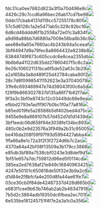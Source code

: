 fdc31ca0ee7882d823a3f0a70d496e8c<img  src="https://img.alicdn.com/bao/uploaded/i3/2639837995/TB2me9npIj_B1NjSZFHXXaDWpXa_!!2639837995.jpg_160x160.jpg">
4426c29c7ccd6a96bec26ab17cd7be98<img  src="https://img.alicdn.com/bao/uploaded/i4/2639837995/O1CN0128vl03pVszyGMqJ_!!2639837995.jpg_160x160.jpg">
0ddc17cbab4131d119cc57255178c80f<img  src="https://img.alicdn.com/bao/uploaded/i1/2639837995/O1CN0128vl0KHRyAexEmp_!!2639837995.jpg_160x160.jpg">
57c5d6128c1a2e5471ab5c329c92bc16<img  src="https://img.alicdn.com/bao/uploaded/i3/2639837995/O1CN0128vl0EHQKbxN3lK_!!2639837995.jpg_160x160.jpg">
6d8cd46dddd6f1b2558a72e01c3a834f<img  src="https://img.alicdn.com/bao/uploaded/i2/2639837995/O1CN0128vl0Ih2dy6u3Fm_!!2639837995.jpg_160x160.jpg">
a9d98a88bb7d6880a7009e56ba6b36c9<img  src="https://img.alicdn.com/bao/uploaded/i2/2639837995/TB2mEA3prZnBKNjSZFGXXbt3FXa_!!2639837995.jpg_160x160.jpg">
aee68e9a65e7660ac4b243b94a5ceeaf<img  src="https://img.alicdn.com/bao/uploaded/i3/2639837995/TB2Z4ECncj_B1NjSZFHXXaDWpXa_!!2639837995.jpg_160x160.jpg">
3bf64947d9a79fec8a8664432e8238b8<img  src="https://img.alicdn.com/bao/uploaded/i4/2639837995/O1CN0128vl0crlIuBjuDl_!!2639837995.jpg_160x160.jpg">
63848749f673c605ccdc6e8cea2355db<img  src="https://img.alicdn.com/bao/uploaded/i1/2639837995/O1CN0128vl0Y8l0ANbkeI_!!2639837995.jpg_160x160.jpg">
9b6b6a41122d635dd27860407f5c8c2a<img  src="https://img.alicdn.com/bao/uploaded/i4/2639837995/O1CN0128vl0WN9kjPa3ZD_!!2639837995.jpg_160x160.jpg">
6e26c106021131bca6f5de52a63c3b29<img  src="https://img.alicdn.com/bao/uploaded/i3/2639837995/O1CN0128vl01xAQZlViQ5_!!2639837995.jpg_160x160.jpg">
a2a1658a3a8d489f25d42784caba90f2<img  src="https://img.alicdn.com/bao/uploaded/i4/2639837995/O1CN0128vl0FocLMl3t6j_!!2639837995.jpg_160x160.jpg">
28c7d8f09985411152623e3a37040079<img  src="https://img.alicdn.com/imgextra/i1/2639837995/O1CN0128vl0cf4Z0OONhL_!!2639837995.jpg">
31fe6c693469947e74d38043f00c6a5d<img  src="https://img.alicdn.com/imgextra/i1/2639837995/O1CN0128vl0h0f4s9IYin_!!2639837995.jpg">
f29f9b8663027837d135a86f71b62f7a<img  src="https://img.alicdn.com/imgextra/i1/2639837995/O1CN0128vl0iaohCtdY89_!!2639837995.jpg">
9f3a3c3bf0e8743c12c03449dc66e9ea<img  src="https://img.alicdn.com/imgextra/i2/2639837995/O1CN0128vl0cf4pdz7K2c_!!2639837995.jpg">
efbbd2793e1ad1f907b0bc1f0a77a816<img  src="https://img.alicdn.com/imgextra/i1/2639837995/O1CN0128vl0cf5ZK14hf9_!!2639837995.jpg">
b85ed019fe5a28588b5df402bed4d75c<img  src="https://img.alicdn.com/imgextra/i1/2639837995/O1CN0128vl0j9y0I1sqiR_!!2639837995.jpg">
9455e9e8a969107b57d452d7d1d1439d<img  src="https://img.alicdn.com/imgextra/i3/2639837995/O1CN0128vl0h0fHJtxGHK_!!2639837995.jpg">
3bf1eedc06d658f94e3038fe134bc893<img  src="https://img.alicdn.com/imgextra/i1/2639837995/O1CN0128vl0ipD7LNyZY9_!!2639837995.jpg">
480c0b2e9d23576a3f949a2b31c95005<img  src="https://img.alicdn.com/imgextra/i4/2639837995/O1CN0128vl0iarFBdfQ3b_!!2639837995.jpg">
be416da208f59f97f93d5994427abba4<img  src="https://img.alicdn.com/imgextra/i2/2639837995/O1CN0128vl0kUEiTqC3ou_!!2639837995.jpg">
1ffa66a8e1c72a3f2f3f2724d6b7c2ac<img  src="https://img.alicdn.com/imgextra/i4/2639837995/O1CN0128vl0hpeF2nW4cA_!!2639837995.jpg">
4370a64a42bf08f13509a3b179cc3868<img  src="https://img.alicdn.com/imgextra/i4/2639837995/O1CN0128vl0hpfNi4x5MU_!!2639837995.jpg">
e85db3bf89a7538cbf0243e3d8def9d1<img  src="https://img.alicdn.com/imgextra/i4/2639837995/O1CN0128vl0h0esOKENYK_!!2639837995.jpg">
1bf51e657a7dc759812d96ed5f0114cd<img  src="https://img.alicdn.com/imgextra/i1/2639837995/O1CN0128vl0kUGSZy9KVX_!!2639837995.jpg">
385ea2ed7638af21e849c16840963425<img  src="https://img.alicdn.com/imgextra/i4/2639837995/O1CN0128vl0cf66XaCMt4_!!2639837995.jpg">
4247e50101c650818de50f32e3b9a2c6<img  src="https://img.alicdn.com/imgextra/i4/2639837995/O1CN0128vl0jgjFqcZ4Ys_!!2639837995.jpg">
d1d84e2f8bfcfa4e200d8fa44ae61fe7<img  src="https://img.alicdn.com/imgextra/i2/2639837995/O1CN0128vl0jgkzqHxgWk_!!2639837995.jpg">
03ce30cb0f84de42487337d428d865b0<img  src="https://img.alicdn.com/imgextra/i4/2639837995/O1CN0128vl0iaotgG0osU_!!2639837995.jpg">
e683f1cee9b63b746ab2ab2b463d7918<img  src="https://img.alicdn.com/imgextra/i3/2639837995/O1CN0128vl0h0eCowXfwo_!!2639837995.jpg">
7b5d2c3864adb19350dc6fbea2ec701f<img  src="https://img.alicdn.com/imgextra/i3/2639837995/O1CN0128vl0jRnrgpneA8_!!2639837995.jpg">
6e535be181245751f4f7e2a3a1c0a356<img  src="https://img.alicdn.com/imgextra/i2/2639837995/O1CN0128vl0hNpUMNauM6_!!2639837995.jpg">

